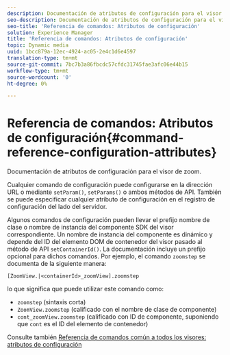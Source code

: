 ```yaml
---
description: Documentación de atributos de configuración para el visor de zoom.
seo-description: Documentación de atributos de configuración para el visor de zoom.
seo-title: 'Referencia de comandos: Atributos de configuración'
solution: Experience Manager
title: 'Referencia de comandos: Atributos de configuración'
topic: Dynamic media
uuid: 1bcc879a-12ec-4924-ac05-2e4c1d6e4597
translation-type: tm+mt
source-git-commit: 7bc7b3a86fbcdc57cfdc31745fae3afc06e44b15
workflow-type: tm+mt
source-wordcount: '0'
ht-degree: 0%

---
```



# Referencia de comandos: Atributos de configuración{#command-reference-configuration-attributes}

Documentación de atributos de configuración para el visor de zoom.

Cualquier comando de configuración puede configurarse en la dirección URL o mediante `setParam()`, `setParams()` o ambos métodos de API. También se puede especificar cualquier atributo de configuración en el registro de configuración del lado del servidor.

Algunos comandos de configuración pueden llevar el prefijo nombre de clase o nombre de instancia del componente SDK del visor correspondiente. Un nombre de instancia del componente es dinámico y depende del ID del elemento DOM de contenedor del visor pasado al método de API `setContainerId()`. La documentación incluye un prefijo opcional para dichos comandos. Por ejemplo, el comando `zoomstep` se documenta de la siguiente manera:

`[ZoomView.|<containerId>_zoomView].zoomstep`

lo que significa que puede utilizar este comando como:

* `zoomstep` (sintaxis corta)
* `ZoomView.zoomstep` (calificado con el nombre de clase de componente)
* `cont_zoomView.zoomstep` (calificado con ID de componente, suponiendo que  `cont` es el ID del elemento de contenedor)

Consulte también [Referencia de comandos común a todos los visores: atributos de configuración](../../../r-html5-viewer-20-cmdref-configattrib/r-html5-viewer-20-cmdref-configattrib.md#concept-850e0f2c49b949deb7cfbfd330d329bd)
